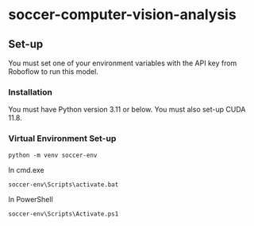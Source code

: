 # soccer-computer-vision-analysis

## Set-up

You must set one of your environment variables with the API key from Roboflow to run this model.

### Installation

You must have Python version 3.11 or below. You must also set-up CUDA 11.8.

### Virtual Environment Set-up

```
python -m venv soccer-env
```

In cmd.exe

```
soccer-env\Scripts\activate.bat 
```

In PowerShell

```
soccer-env\Scripts\Activate.ps1
```